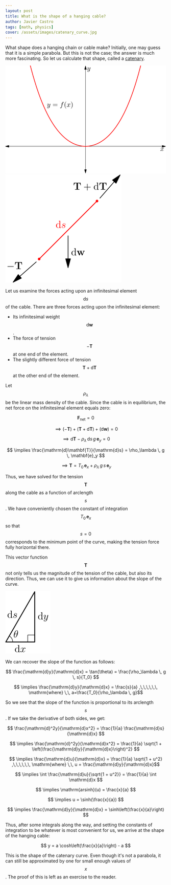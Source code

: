 ```yaml
---
layout: post
title: What is the shape of a hanging cable?
author: Javier Castro
tags: [math, physics]
cover: /assets/images/catenary_curve.jpg
---
```


What shape does a hanging chain or cable make? Initially, one may
guess that it is a simple parabola. But this is not the case; the answer is much
more fascinating. So let us calculate that shape, called a
[catenary](https://en.wikipedia.org/wiki/Catenary).

<img src="/assets/images/asy/catenary_curve.svg" class="centered-img" alt="Catenary curve.">
<img src="/assets/images/asy/catenary_forces.svg" class="centered-img" alt="Forces on the catenary curve.">

Let us examine the forces acting upon an infinitesimal element $$\mathrm{d}s$$ of
the cable. There are three forces acting upon the infinitesimal element:
* Its infinitesimal weight $$\mathrm{d}\mathbf{w}$$.
* The force of tension $$-\mathbf{T}$$ at one end of the element.
* The slightly different force of tension $$\mathbf{T} + \mathrm{d}\mathbf{T}$$
at the other end of the element.

Let $$\rho_\lambda$$ be the linear mass density of the cable. Since the cable is in
equilibrium, the net force on the infinitesimal element equals zero:

$$ \mathbf{F}_\mathrm{net} = 0 $$

$$ \implies (-\mathbf{T}) + (\mathbf{T} + \mathrm{d}\mathbf{T}) + (\mathrm{d}\mathbf{w}) = 0 $$

$$ \implies \mathrm{d}\mathbf{T} - \rho_\lambda \, \mathrm{d}s \, g \, \mathbf{e}_y = 0 $$

$$ \implies \frac{\mathrm{d}\mathbf{T}}{\mathrm{d}s} = \rho_\lambda \, g \, \mathbf{e}_y $$

$$ \implies \mathbf{T} = T_0 \, \mathbf{e}_x + \rho_\lambda \, g \, s \, \mathbf{e}_y $$

Thus, we have solved for the tension $$\mathbf{T}$$ along the cable as a
function of arclength $$s$$. We have conveniently chosen the constant of
integration $$T_0 \, \mathbf{e}_x$$ so that $$s=0$$ corresponds to the minimum
point of the curve, making the tension force fully horizontal there.

This vector function $$\mathbf{T}$$ not only tells us the magnitude of the
tension of the cable, but also its direction. Thus, we can use it to give us
information about the slope of the curve.

<img src="/assets/images/asy/differential_triangle.svg" class="centered-img" alt="Differential triangle.">

We can recover the slope of the function as follows:

$$ \frac{\mathrm{d}y}{\mathrm{d}x} = \tan(\theta) = \frac{\rho_\lambda \, g \, s}{T_0} $$

$$ \implies \frac{\mathrm{d}y}{\mathrm{d}x} = \frac{s}{a} ,\,\,\,\,\,\, \mathrm{where} \,\, a=\frac{T_0}{\rho_\lambda \, g}$$

So we see that the slope of the function is proportional to its arclength $$s$$.
If we take the derivative of both sides, we get:

$$ \frac{\mathrm{d}^2y}{\mathrm{d}x^2} = \frac{1}{a} \frac{\mathrm{d}s}{\mathrm{d}x} $$

$$ \implies \frac{\mathrm{d}^2y}{\mathrm{d}x^2} = \frac{1}{a} \sqrt{1 + \left(\frac{\mathrm{d}y}{\mathrm{d}x}\right)^2} $$

$$ \implies \frac{\mathrm{d}u}{\mathrm{d}x} = \frac{1}{a} \sqrt{1 + u^2} ,\,\,\,\,\,\, \mathrm{where} \,\, u = \frac{\mathrm{d}y}{\mathrm{d}x}$$

$$ \implies \int \frac{\mathrm{d}u}{\sqrt{1 + u^2}} = \frac{1}{a} \int \mathrm{d}x $$

$$ \implies \mathrm{arsinh}(u) = \frac{x}{a} $$

$$ \implies u = \sinh(\frac{x}{a}) $$

$$ \implies \frac{\mathrm{d}y}{\mathrm{d}x} = \sinh\left(\frac{x}{a}\right) $$

Thus, after some integrals along the way, and setting the constants of
integration to be whatever is most convenient for us, we arrive at the shape of
the hanging cable:

$$ y = a \cosh\left(\frac{x}{a}\right) - a $$

This is the shape of the catenary curve.
Even though it's not a parabola, it can still be approximated by one for
small enough values of $$x$$. The proof of this is left as an exercise to the
reader.
